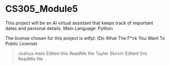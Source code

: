 # CS305_Module5
This project will be an AI virtual assistant that keeps track of important dates and personal details.
Main Language: Python

The license chosen for this project is wtfpl:
(Do What The F*ck You Want To Public License)


> Joshua melo Edited this ReadMe file
> Tayler Skirvin Edited this ReadMe file
